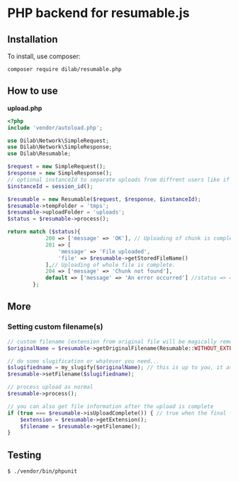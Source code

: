 # PHP backend for resumable.js

## Installation

To install, use composer:

``` composer require dilab/resumable.php ```


## How to use
**upload.php**

```php
<?php
include 'vendor/autoload.php';

use Dilab\Network\SimpleRequest;
use Dilab\Network\SimpleResponse;
use Dilab\Resumable;

$request = new SimpleRequest();
$response = new SimpleResponse();
// optional instanceId to separate uploads from diffrent users like if two users want to upload untitled.jpg there would be no conflict anymore
$instanceId = session_id();

$resumable = new Resumable($request, $response, $instanceId);
$resumable->tempFolder = 'tmps';
$resumable->uploadFolder = 'uploads';
$status = $resumable->process();

return match ($status){
            200 => ['message' => 'OK'], // Uploading of chunk is complete.
            201 => [
                'message' => 'File uploaded',
                'file' => $resumable->getStoredFileName()
            ],// Uploading of whole file is complete.
            204 => ['message' => 'Chunk not found'],
            default => ['message' => 'An error occurred'] //status => 404
        };

```

## More ##
### Setting custom filename(s) ###

```php
// custom filename (extension from original file will be magically removed and re-appended)
$originalName = $resumable->getOriginalFilename(Resumable::WITHOUT_EXTENSION); // will gove you "original Name" instead of "original Name.png"

// do some slugification or whatever you need...
$slugifiedname = my_slugify($originalName); // this is up to you, it as ported out of the library.
$resumable->setFilename($slugifiedname);

// process upload as normal
$resumable->process();

// you can also get file information after the upload is complete
if (true === $resumable->isUploadComplete()) { // true when the final file has been uploaded and chunks reunited.
    $extension = $resumable->getExtension();
    $filename = $resumable->getFilename();
}
```

## Testing
```sh
$ ./vendor/bin/phpunit
```
